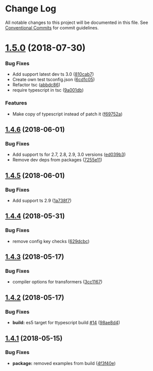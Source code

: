 # Change Log

All notable changes to this project will be documented in this file.
See [Conventional Commits](https://conventionalcommits.org) for commit guidelines.

<a name="1.5.0"></a>
# [1.5.0](https://github.com/cevek/ttypescript/compare/v1.4.6...v1.5.0) (2018-07-30)


### Bug Fixes

* Add support latest dev ts 3.0 ([810cab7](https://github.com/cevek/ttypescript/commit/810cab7))
* Create own test tsconfig.json ([6cd1c05](https://github.com/cevek/ttypescript/commit/6cd1c05))
* Refactor tsc ([abbdc86](https://github.com/cevek/ttypescript/commit/abbdc86))
* require typescript in tsc ([9a001db](https://github.com/cevek/ttypescript/commit/9a001db))


### Features

* Make copy of typescript instead of patch it ([f69752a](https://github.com/cevek/ttypescript/commit/f69752a))




<a name="1.4.6"></a>
## [1.4.6](https://github.com/cevek/ttypescript/compare/v1.4.5...v1.4.6) (2018-06-01)


### Bug Fixes

* Add support ts for 2.7, 2.8, 2.9, 3.0 versions ([ed039b3](https://github.com/cevek/ttypescript/commit/ed039b3))
* Remove dev deps from packages ([7255e11](https://github.com/cevek/ttypescript/commit/7255e11))




<a name="1.4.5"></a>
## [1.4.5](https://github.com/cevek/ttypescript/compare/v1.4.4...v1.4.5) (2018-06-01)


### Bug Fixes

* Add support ts 2.9 ([1a738f7](https://github.com/cevek/ttypescript/commit/1a738f7))




<a name="1.4.4"></a>
## [1.4.4](https://github.com/cevek/ttypescript/compare/v1.4.3...v1.4.4) (2018-05-31)


### Bug Fixes

* remove config key checks ([629dcbc](https://github.com/cevek/ttypescript/commit/629dcbc))




<a name="1.4.3"></a>
## [1.4.3](https://github.com/cevek/ttypescript/compare/v1.4.2...v1.4.3) (2018-05-17)


### Bug Fixes

* compiler options for transformers ([3cc1167](https://github.com/cevek/ttypescript/commit/3cc1167))




<a name="1.4.2"></a>
## [1.4.2](https://github.com/cevek/ttypescript/compare/v1.4.1...v1.4.2) (2018-05-17)


### Bug Fixes

* **build:** es5 target for ttypescript build [#14](https://github.com/cevek/ttypescript/issues/14) ([98ae8d4](https://github.com/cevek/ttypescript/commit/98ae8d4))




<a name="1.4.1"></a>
## [1.4.1](https://github.com/cevek/ttypescript/compare/v1.4.0...v1.4.1) (2018-05-15)


### Bug Fixes

* **package:** removed examples from build ([4f3f40e](https://github.com/cevek/ttypescript/commit/4f3f40e))
